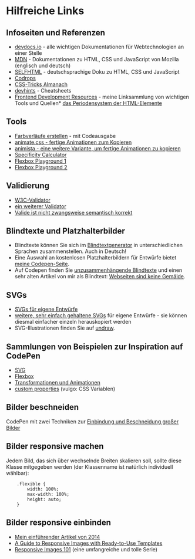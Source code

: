 # Hilfreiche Links

## Infoseiten und Referenzen

- [devdocs.io](http://devdocs.io) - alle wichtigen Dokumentationen für Webtechnologien an einer Stelle 
- [MDN](https://developer.mozilla.org/de/) - Dokumentationen zu HTML, CSS und JavaScript von Mozilla (englisch und deutsch)
- [SELFHTML](http://wiki.selfhtml.org) - deutschsprachige Doku zu HTML, CSS und JavaScript 
- [Codrops](https://tympanus.net/codrops/css_reference/)
- [CSS-Tricks Almanach](https://css-tricks.com/almanac/)
- [devhints](https://devhints.io/) - Cheatsheets
- [Frontend Development Resources](http://jensgro.github.io/Frontenddevelopment-Resources/) - meine Linksammlung von wichtigen Tools und Quellen*   [das Periodensystem der HTML-Elemente](https://www.madebymike.com.au/demos/html5-periodic-table/)

## Tools

- [Farbverläufe erstellen](http://www.colorzilla.com/gradient-editor/) - mit Codeausgabe 
- [animate.css - fertige Animationen zum Kopieren](https://daneden.github.io/animate.css/) 
- [animista - eine weitere Variante, um fertige Animationen zu kopieren](http://animista.net/)  
- [Specificity Calculator](https://codepen.io/jensgro/full/LEcGF)
- [Flexbox Playground 1](https://codepen.io/jensgro/full/kXwjgZ)
- [Flexbox Playground 2](https://codepen.io/jensgro/full/grRLqY)

## Validierung

- [W3C-Validator](http://validator.w3.org/)
- [ein weiterer Validator](https://validator.nu/)
- [Valide ist nicht zwangsweise semantisch korrekt](https://gist.github.com/jensgro/7303631)

## Blindtexte und Platzhalterbilder

-  Blindtexte können Sie sich im [Blindtextgenerator](http://www.blindtextgenerator.de/) in unterschiedlichen Sprachen zusammenstellen. Auch in Deutsch!
-  Eine Auswahl an kostenlosen Platzhalterbildern für Entwürfe bietet [meine Codepen-Seite](https://codepen.io/jensgro/full/HFnsE).
-  Auf Codepen finden Sie [unzusammenhängende Blindtexte](https://codepen.io/jensgro/pen/yactj?editors=1000) und einen sehr alten Artikel von mir als Blindtext: [Webseiten sind keine Gemälde](https://codepen.io/jensgro/pen/vFagC?editors=1000).

## SVGs

- [SVGs für eigene Entwürfe](https://codepen.io/jensgro/pen/LYPLEvE)
- [weitere, sehr einfach gehaltene SVGs](https://codepen.io/jensgro/pen/yzryMN) für eigene Entwürfe - sie können diesmal einfacher einzeln herauskopiert werden
-  SVG-Illustrationen finden Sie auf [undraw](https://undraw.co/illustrations).

## Sammlungen von Beispielen zur Inspiration auf CodePen

- [SVG](https://codepen.io/collection/nLjVea/)
- [Flexbox](https://codepen.io/collection/XgxakO/) 
- [Transformationen und Animationen](https://codepen.io/collection/XLjYoE/) 
- [custom properties](https://codepen.io/collection/naydzK/) (vulgo: CSS Variablen)

## Bilder beschneiden

CodePen mit zwei Techniken zur [Einbindung und Beschneidung großer Bilder](https://codepen.io/jensgro/pen/JjPJePE?editors=0100)

## Bilder responsive machen

Jedem Bild, das sich über wechselnde Breiten skalieren soll, sollte diese Klasse mitgegeben werden (der Klassenname ist natürlich individuell wählbar):

````
    .flexible {
        width: 100%;
        max-width: 100%;
        height: auto;
    }
````

## Bilder responsive einbinden

- [Mein einführender Artikel von 2014](http://webkrauts.de/artikel/2014/der-neue-standard-fuer-responsive-bilder)
- [A Guide to Responsive Images with Ready-to-Use Templates](https://medium.freecodecamp.org/a-guide-to-responsive-images-with-ready-to-use-templates-c400bd65c433)
- [Responsive Images 101](https://cloudfour.com/thinks/responsive-images-101-definitions/) (eine umfangreiche und tolle Serie)
